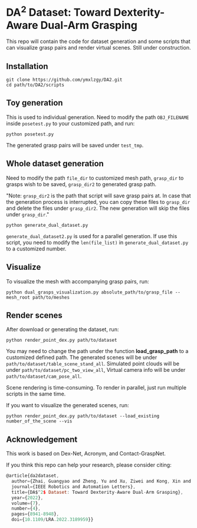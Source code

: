 # DA<sup>2</sup> Dataset: Toward Dexterity-Aware Dual-Arm Grasping

This repo will contain the code for dataset generation and some scripts that can visualize grasp pairs and render virtual scenes. Still under construction.

## Installation

```
git clone https://github.com/ymxlzgy/DA2.git
cd path/to/DA2/scripts
```
## Toy generation
This is used to individual generation. Need to modify the path  ``OBJ_FILENAME`` inside ``posetest.py`` to your customized path, and run:
```
python posetest.py
```
The generated grasp pairs will be saved under `test_tmp`.
## Whole dataset generation
Need to modify the path `file_dir` to customized mesh path, `grasp_dir` to grasps wish to be saved, `grasp_dir2` to generated grasp path.

"Note: `grasp_dir2` is the path that script will save grasp pairs at. In case that the generation process is interrupted, you can copy these files to `grasp_dir` and delete the files under `grasp_dir2`. The new generation will skip the files under `grasp_dir`."
```
python generate_dual_dataset.py
```
`generate_dual_dataset2.py` is used for a parallel generation. If use this script, you need to modify the `len(file_list)` in `generate_dual_dataset.py` to a customized number.
## Visualize
To visualize the mesh with accompanying grasp pairs, run:
```
python dual_grasps_visualization.py absolute_path/to/grasp_file --mesh_root path/to/meshes
```


## Render scenes
After download or generating the dataset, run:
```
python render_point_dex.py path/to/dataset
```
You may need to change the path under the function **load_grasp_path** to a customized defined path.
The generated scenes will be under ``path/to/dataset/table_scene_stand_all``. Simulated point clouds will be under ``path/to/dataset/pc_two_view_all``, Virtual camera info will be under ``path/to/dataset/cam_pose_all``. 


Scene rendering is time-consuming. To render in parallel, just run multiple scripts in the same time.

If you want to visualize the generated scenes, run:
```
python render_point_dex.py path/to/dataset --load_existing number_of_the_scene --vis
```
## Acknowledgement
This work is based on Dex-Net, Acronym, and Contact-GraspNet.

If you think this repo can help your research, please consider citing:
```javascript
@article{da2dataset,
  author={Zhai, Guangyao and Zheng, Yu and Xu, Ziwei and Kong, Xin and Liu, Yong and Busam, Benjamin and Ren, Yi and Navab, Nassir and Zhang, Zhengyou},
  journal={IEEE Robotics and Automation Letters},
  title={DA$^2$ Dataset: Toward Dexterity-Aware Dual-Arm Grasping},
  year={2022},
  volume={7},
  number={4},
  pages={8941-8948},
  doi={10.1109/LRA.2022.3189959}}
```